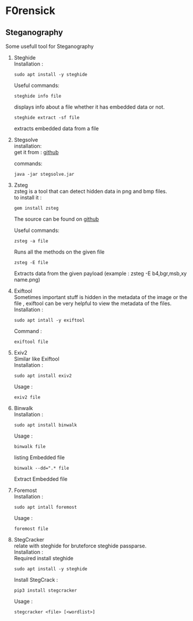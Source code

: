 # **F0rensick**
## **Steganography**
 Some usefull tool for Steganography
 1. Steghide  
    Installation :
    ```
    sudo apt install -y steghide 
    ```
    Useful commands:  
    ```
    steghide info file
    ``` 
    displays info about a file whether it has embedded data or not.  
    ```
    steghide extract -sf file
    ```  
    extracts embedded data from a file
  
 2. Stegsolve  
    installation:  
    get it from : [github](https://github.com/eugenekolo/sec-tools/tree/master/stego/stegsolve/stegsolve)

    commands:  
    ```
    java -jar stegsolve.jar
    ```
 3. Zsteg  
    zsteg is a tool that can detect hidden data in png and bmp files.  
    to install it :  
    ```
    gem install zsteg
    ```
    The source can be found on [github](https://github.com/zed-0xff/zsteg)

    Useful commands:  
    ```
    zsteg -a file
    ```
    Runs all the methods on the given file
    ```
    zsteg -E file
    ```
    Extracts data from the given payload (example : zsteg -E b4,bgr,msb,xy name.png) 
 4. Exiftool  
    Sometimes important stuff is hidden in the metadata of the image or the file , exiftool can be very helpful to view the metadata of the files.  
    Installation : 
    ```
    sudo apt intall -y exiftool
    ```
    Command : 
    ```
    exiftool file
    ```
 5. Exiv2  
    Similar like Exiftool  
    Installation :  
    ```
    sudo apt install exiv2 
    ```
    Usage :  
    ```
    exiv2 file
    ```
 6. Binwalk  
    Installation : 
    ```
    sudo apt install binwalk
    ```
    Usage :  
    ```
    binwalk file 
    ```
    listing Embedded file
    ```
    binwalk --dd=".* file
    ```
    Extract Embedded file

 7. Foremost  
    Installation :
    ```
    sudo apt intall foremost
    ```
    Usage : 
    ```
    foremost file
    ```
 8. StegCracker  
    relate with steghide for bruteforce steghide passparse.   
    Installation :  
    Required install steghide
    ```
    sudo apt install -y steghide 
    ```
    Install StegCrack :
    ```
    pip3 install stegcracker
    ```
    Usage : 
    ```
    stegcracker <file> [<wordlist>]
    ```
 